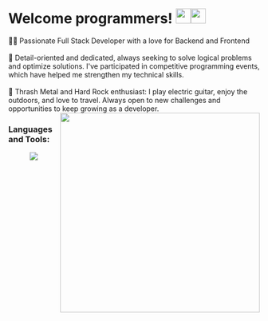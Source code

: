# Welcome programmers! <img  src="https://emoji.slack-edge.com/T0172CCPGUW/party-blob/d7253707fa13e9ee.gif" width="30"/><img src="https://emoji.slack-edge.com/T0172CCPGUW/party-blob/d7253707fa13e9ee.gif" width="30"/>

👨‍💻 Passionate Full Stack Developer with a love for Backend and Frontend<br><br> 🎯 Detail-oriented and dedicated, always seeking to solve logical problems and optimize solutions. I've participated in competitive programming events, which have helped me strengthen my technical skills.<br><br> 🎸 Thrash Metal and Hard Rock enthusiast: I play electric guitar, enjoy the outdoors, and love to travel. Always open to new challenges and opportunities to keep growing as a developer.
<img align="right" img src="https://i.giphy.com/media/v1.Y2lkPTc5MGI3NjExdHRhNnp2bGdza2Nyc280NmZzamg3c204ZzBtOTU1bmNwejY4ZHEwciZlcD12MV9pbnRlcm5hbF9naWZfYnlfaWQmY3Q9Zw/3d0PahT093UPe/giphy.gif" width="400px">
  
<h3 align="left">Languages and Tools:</h3>
<p align="center">
  <a href="https://skillicons.dev">
    <img src="https://skillicons.dev/icons?i=cs,cpp,py,css,html,js,git,github,linkedin,matlab,visualstudio,vscode,pr,ps,blender,mysql,dotnet,react&perline=6" />
  </a>
</p>






